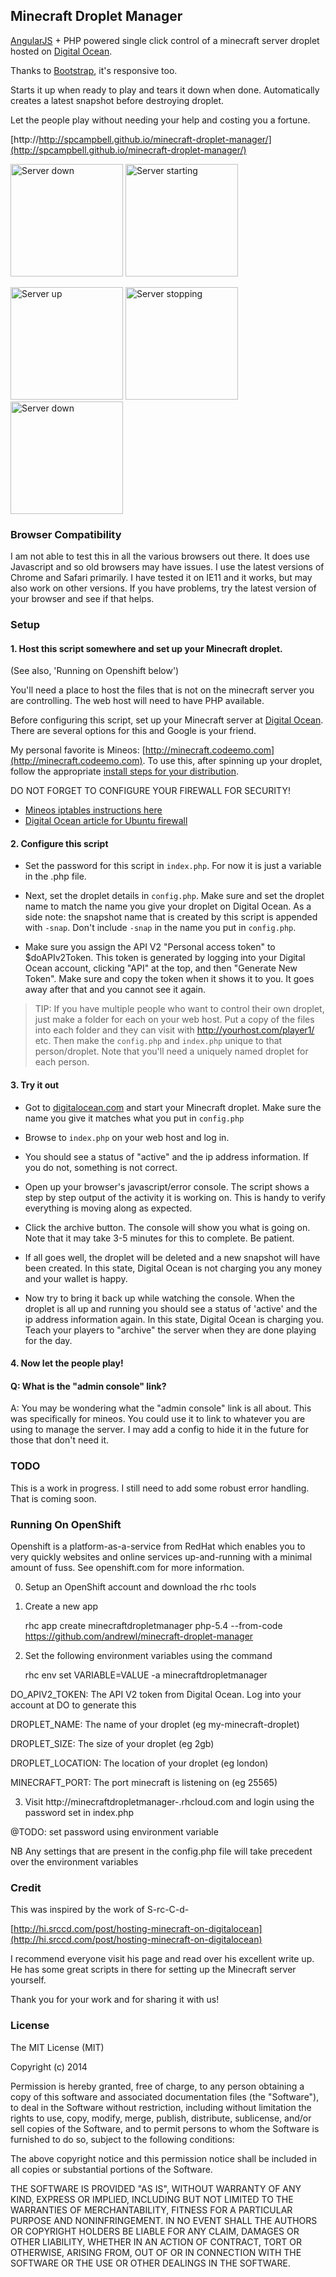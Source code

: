 Minecraft Droplet Manager
-------------------------

[AngularJS](http://angularjs.org/) + PHP powered single click control of a minecraft server droplet hosted on [Digital Ocean](https://www.digitalocean.com).

Thanks to [Bootstrap](http://getbootstrap.com/), it's responsive too.

Starts it up when ready to play and tears it down when done. Automatically creates a latest snapshot before destroying droplet.

Let the people play without needing your help and costing you a fortune.

[http://http://spcampbell.github.io/minecraft-droplet-manager/](http://spcampbell.github.io/minecraft-droplet-manager/)

<a href="https://raw.githubusercontent.com/spcampbell/minecraft-droplet-manager/master/screenshots/dropletdown.png"><img src="https://raw.githubusercontent.com/spcampbell/minecraft-droplet-manager/master/screenshots/dropletdown_th.png" alt="Server down" height="180px"></a>
<a href="https://raw.githubusercontent.com/spcampbell/minecraft-droplet-manager/master/screenshots/dropletstarting.png"><img src="https://raw.githubusercontent.com/spcampbell/minecraft-droplet-manager/master/screenshots/dropletstarting_th.png" alt="Server starting" height="180px"></a>
 
<a href="https://raw.githubusercontent.com/spcampbell/minecraft-droplet-manager/master/screenshots/dropletup.png"><img src="https://raw.githubusercontent.com/spcampbell/minecraft-droplet-manager/master/screenshots/dropletup_th.png" alt="Server up" height="180px"></a>
<a href="https://raw.githubusercontent.com/spcampbell/minecraft-droplet-manager/master/screenshots/dropletstopping.png"><img src="https://raw.githubusercontent.com/spcampbell/minecraft-droplet-manager/master/screenshots/dropletstopping_th.png" alt="Server stopping" height="180px"></a>
<a href="https://raw.githubusercontent.com/spcampbell/minecraft-droplet-manager/master/screenshots/mobilestopping.png"><img src="https://raw.githubusercontent.com/spcampbell/minecraft-droplet-manager/master/screenshots/mobilestopping_th.png" alt="Server down" height="180px"></a>

### Browser Compatibility

I am not able to test this in all the various browsers out there. It does use Javascript and so old browsers may have issues. I use the latest versions of Chrome and Safari primarily. I have tested it on IE11 and it works, but may also work on other versions. If you have problems, try the latest version of your browser and see if that helps.

### Setup

#### 1. Host this script somewhere and set up your Minecraft droplet.

(See also, 'Running on Openshift below')

You'll need a place to host the files that is not on the minecraft server you are controlling. The web host will need to have PHP available.

Before configuring this script, set up your Minecraft server at [Digital Ocean](https://www.digitalocean.com). There are several options for this and Google is your friend.

My personal favorite is Mineos: [http://minecraft.codeemo.com](http://minecraft.codeemo.com). To use this, after spinning up your droplet, follow the appropriate [install steps for your distribution](http://minecraft.codeemo.com/mineoswiki/index.php?title=Main_Page).

DO NOT FORGET TO CONFIGURE YOUR FIREWALL FOR SECURITY!
- [Mineos iptables instructions here](http://minecraft.codeemo.com/mineoswiki/index.php?title=Iptables)
- [Digital Ocean article for Ubuntu firewall](https://www.digitalocean.com/community/tutorials/additional-recommended-steps-for-new-ubuntu-14-04-servers)

#### 2. Configure this script

- Set the password for this script in `index.php`. For now it is just a variable in the .php file.

- Next, set the droplet details in `config.php`. Make sure and set the droplet name to match the name you give your droplet on Digital Ocean. As a side note: the snapshot name that is created by this script is appended with `-snap`. Don't include `-snap` in the name you put in `config.php`.

- Make sure you assign the API V2 "Personal access token" to $doAPIv2Token. This token is generated by logging into your Digital Ocean account, clicking "API" at the top, and then "Generate New Token". Make sure and copy the token when it shows it to you. It goes away after that and you cannot see it again.

> TIP: If you have multiple people who want to control their own droplet,
> just make a folder for each on your web host. Put a copy of the files into
> each folder and they can visit with http://yourhost.com/player1/ etc.
> Then make the `config.php` and `index.php` unique to that person/droplet.
> Note that you'll need a uniquely named droplet for each person.

#### 3. Try it out

- Got to [digitalocean.com](https://www.digitalocean.com) and start your Minecraft droplet. Make sure the name you give it matches what you put in `config.php`

- Browse to `index.php` on your web host and log in.

- You should see a status of "active" and the ip address information. If you do not, something is not correct.

- Open up your browser's javascript/error console. The script shows a step by step output of the activity it is working on. This is handy to verify everything is moving along as expected.

- Click the archive button. The console will show you what is going on. Note that it may take 3-5 minutes for this to complete. Be patient.

- If all goes well, the droplet will be deleted and a new snapshot will have been created. In this state, Digital Ocean is not charging you any money and your wallet is happy.

- Now try to bring it back up while watching the console. When the droplet is all up and running you should see a status of 'active' and the ip address information again. In this state, Digital Ocean is charging you. Teach your players to "archive" the server when they are done playing for the day.

#### 4. Now let the people play!

#### Q: What is the "admin console" link?

A: You may be wondering what the "admin console" link is all about. This was specifically for mineos. You could use it to link to whatever you are using to manage the server. I may add a config to hide it in the future for those that don't need it.

### TODO

This is a work in progress. I still need to add some robust error handling. That is coming soon.

### Running On OpenShift
Openshift is a platform-as-a-service from RedHat which enables you to very quickly websites and online services up-and-running with a minimal amount of fuss. See openshift.com for more information.

0. Setup an OpenShift account and download the rhc tools 
1. Create a new app

    rhc app create minecraftdropletmanager php-5.4 --from-code https://github.com/andrewl/minecraft-droplet-manager

2. Set the following environment variables using the command
 
    rhc env set VARIABLE=VALUE -a minecraftdropletmanager

DO_APIV2_TOKEN: The API V2 token from Digital Ocean. Log into your account at DO to generate this

DROPLET_NAME: The name of your droplet (eg my-minecraft-droplet)

DROPLET_SIZE: The size of your droplet (eg 2gb)

DROPLET_LOCATION: The location of your droplet (eg london)

MINECRAFT_PORT: The port minecraft is listening on (eg 25565)

3. Visit http://minecraftdropletmanager-<YOUR-DOMAIN>.rhcloud.com and login using the password set in index.php

@TODO: set password using environment variable 

NB Any settings that are present in the config.php file will take precedent over the environment variables

### Credit

This was inspired by the work of S-rc-C-d-

[http://hi.srccd.com/post/hosting-minecraft-on-digitalocean](http://hi.srccd.com/post/hosting-minecraft-on-digitalocean)

I recommend everyone visit his page and read over his excellent write up. He has some great scripts in there for setting up the Minecraft server yourself.

Thank you for your work and for sharing it with us!

### License

The MIT License (MIT)

Copyright (c) 2014

Permission is hereby granted, free of charge, to any person obtaining a copy of this software and associated documentation files (the "Software"), to deal in the Software without restriction, including without limitation the rights to use, copy, modify, merge, publish, distribute, sublicense, and/or sell copies of the Software, and to permit persons to whom the Software is furnished to do so, subject to the following conditions:

The above copyright notice and this permission notice shall be included in all copies or substantial portions of the Software.

THE SOFTWARE IS PROVIDED "AS IS", WITHOUT WARRANTY OF ANY KIND, EXPRESS OR IMPLIED, INCLUDING BUT NOT LIMITED TO THE WARRANTIES OF MERCHANTABILITY, FITNESS FOR A PARTICULAR PURPOSE AND NONINFRINGEMENT. IN NO EVENT SHALL THE AUTHORS OR COPYRIGHT HOLDERS BE LIABLE FOR ANY CLAIM, DAMAGES OR OTHER LIABILITY, WHETHER IN AN ACTION OF CONTRACT, TORT OR OTHERWISE, ARISING FROM, OUT OF OR IN CONNECTION WITH THE SOFTWARE OR THE USE OR OTHER DEALINGS IN THE SOFTWARE.
